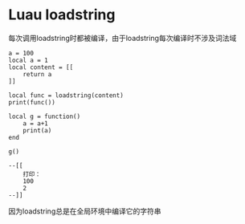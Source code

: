 <!--
 * @Author: ooo
 * @Description: 
 * @Date: 2021-04-27 16:22:30
 * @LastEditors: YTB
 * @LastEditTime: 2021-04-29 16:45:34
-->
# Luau loadstring

每次调用loadstring时都被编译，由于loadstring每次编译时不涉及词法域

    a = 100
    local a = 1
    local content = [[
        return a
    ]]

    local func = loadstring(content)
    print(func())

    local g = function()
        a = a+1
        print(a)
    end

    g()

    --[[
        打印：
        100
        2
    --]]


因为loadstring总是在全局环境中编译它的字符串